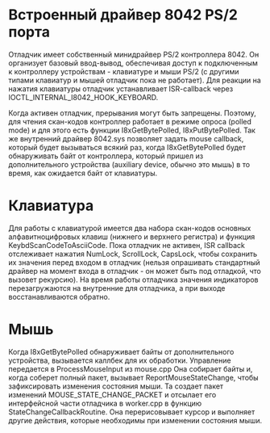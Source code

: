 # Встроенный драйвер 8042 PS/2 порта #

Отладчик имеет собственный минидрайвер PS/2 контроллера 8042. Он организует базовый ввод-вывод, обеспечивая доступ к подключенным к контроллеру устройствам - клавиатуре и мыши PS/2 (с другими типами клавиатур и мышей отладчик пока не работает).
Для реакции на нажатия клавиатуры отладчик устанавливает ISR-callback через IOCTL\_INTERNAL\_I8042\_HOOK\_KEYBOARD.

Когда активен отладчик, прерывания могут быть запрещены. Поэтому, для чтения скан-кодов контроллер работает в режиме опроса (polled mode) и для этого есть функции I8xGetBytePolled, I8xPutBytePolled.
Так же внутренний драйвер 8042.sys позволяет задать mouse callback, который будет вызываться всякий раз, когда I8xGetBytePolled будет обнаруживать байт от контроллера, который пришел из дополнительного устройства (auxiliary device, обычно это мышь) в то время, как ожидается байт от клавиатуры.

# Клавиатура #

Для работы с клавиатурой имеется два набора скан-кодов основных алфавитноцифровых клавиш (нижнего и верхнего регистра) и функция KeybdScanCodeToAsciiCode.
Пока отладчик не активен, ISR callback отслеживает нажатия NumLock, ScrollLock, CapsLock, чтобы сохранить их значения перед входом в отладчик (нельзя опрашивать стандартный драйвер на момент входа в отладчик - он может быть под отладкой, что вызовет рекурсию).
На время работы отладчика значения индикаторов перезагружаются на внутренние для отладчика, а при выходе восстанавливаются обратно.

# Мышь #

Когда I8xGetBytePolled обнаруживает байты от дополнительного устройства, вызывается каллбек для их обработки. Управление передается в ProcessMouseInput из mouse.cpp
Она собирает байты и, когда соберет полный пакет, вызывает ReportMouseStateChange, чтобы зафиксировать изменения состояния мыши. Та создает пакет изменений MOUSE\_STATE\_CHANGE\_PACKET и отсылает его интерфейсной части отладчика в worker.cpp в функцию StateChangeCallbackRoutine. Она перерисовывает курсор и выполняет другие действия, которые необходимы при изменении состояния мыши.